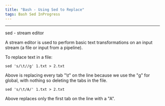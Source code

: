 ```yaml
---
title: "Bash - Using Sed to Replace"
tags: Bash Sed InProgress
---
```


<hr>
sed - stream editor

A stream editor is used to perform basic text transformations on an input stream (a file or input from a pipeline).

To replace text in a file:

```
sed 's/\t//g' 1.txt > 2.txt
```

Above is replacing every tab "\t" on the line because we use the "g" for global, with nothing so deleting the tabs in the file.

```
sed 's/\t/A/' 1.txt > 2.txt
```

Above replaces only the first tab on the line with a "A".

